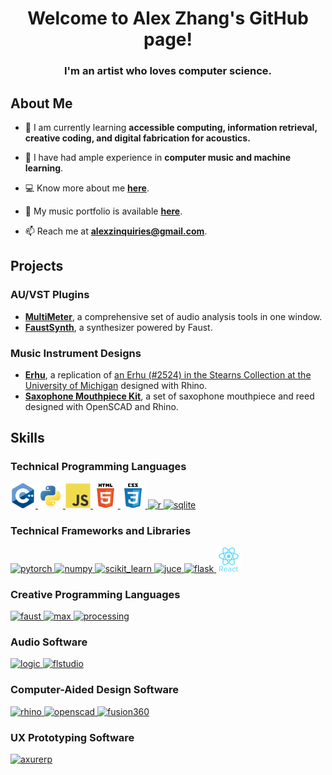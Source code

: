 <h1 align="center">Welcome to Alex Zhang's GitHub page!</h1>
<h3 align="center">I'm an artist who loves computer science.</h3>

## About Me

- 📖 I am currently learning **accessible computing, information retrieval, creative coding, and digital fabrication for acoustics.**

- 📄 I have had ample experience in **computer music and machine learning**.

- 💻 Know more about me [**here**](https://realalexz.github.io/).

- 🎵 My music portfolio is available [**here**](https://soundcloud.com/yulania).

- 📫 Reach me at **alexzinquiries@gmail.com**.

## Projects

### AU/VST Plugins
- [**MultiMeter**](https://github.com/RealAlexZ/MultiMeter.git), a comprehensive set of audio analysis tools in one window.
- [**FaustSynth**](https://github.com/RealAlexZ/FaustSynth.git), a synthesizer powered by Faust.

### Music Instrument Designs
- [**Erhu**](https://github.com/), a replication of [an Erhu (#2524) in the Stearns Collection at the University of Michigan](https://smtd.umich.edu/research-collections/stearns-collection-of-musical-instruments/search-the-stearns-collection/collection-item/?id=2573) designed with Rhino.
- [**Saxophone Mouthpiece Kit**](https://github.com/), a set of saxophone mouthpiece and reed designed with OpenSCAD and Rhino.

## Skills

### Technical Programming Languages
<p align="left">
<a href="https://www.w3schools.com/cpp/" target="_blank" rel="noreferrer"> <img src="https://raw.githubusercontent.com/devicons/devicon/master/icons/cplusplus/cplusplus-original.svg" alt="cplusplus" width="40" height="40"/> </a>
<a href="https://www.python.org" target="_blank" rel="noreferrer"> <img src="https://raw.githubusercontent.com/devicons/devicon/master/icons/python/python-original.svg" alt="python" width="40" height="40"/> </a>
<a href="https://developer.mozilla.org/en-US/docs/Web/JavaScript" target="_blank" rel="noreferrer"> <img src="https://raw.githubusercontent.com/devicons/devicon/master/icons/javascript/javascript-original.svg" alt="javascript" width="40" height="40"/> </a> 
<a href="https://www.w3.org/html/" target="_blank" rel="noreferrer"> <img src="https://raw.githubusercontent.com/devicons/devicon/master/icons/html5/html5-original-wordmark.svg" alt="html5" width="40" height="40"/> </a> 
<a href="https://www.w3schools.com/css/" target="_blank" rel="noreferrer"> <img src="https://raw.githubusercontent.com/devicons/devicon/master/icons/css3/css3-original-wordmark.svg" alt="css3" width="40" height="40"/> </a>
<a href="https://www.r-project.org/" target="_blank" rel="noreferrer"> <img src="https://www.r-project.org/Rlogo.png" alt="r" width="40" height="40"/> </a>
<a href="https://www.sqlite.org/" target="_blank" rel="noreferrer"> <img src="https://www.vectorlogo.zone/logos/sqlite/sqlite-icon.svg" alt="sqlite" width="40" height="40"/> </a>
</p>

### Technical Frameworks and Libraries
<p align="left">
<a href="https://pytorch.org/" target="_blank" rel="noreferrer"> <img src="https://www.vectorlogo.zone/logos/pytorch/pytorch-icon.svg" alt="pytorch" width="40" height="40"/> </a>
<a href="https://numpy.org/" target="_blank" rel="noreferrer"> <img src="https://github.com/numpy/numpy/blob/main/branding/logo/logomark/numpylogoicon.png" alt="numpy" width="40" height="40"/> </a>
<a href="https://scikit-learn.org/" target="_blank" rel="noreferrer"> <img src="https://upload.wikimedia.org/wikipedia/commons/0/05/Scikit_learn_logo_small.svg" alt="scikit_learn" width="40" height="40"/> </a>
<a href="https://www.juce.com/" target="_blank" rel="noreferrer"> <img src="https://upload.wikimedia.org/wikipedia/commons/6/6b/JUCE_Logo.png" alt="juce" width="40" height="40"/> </a>
<a href="https://flask.palletsprojects.com/" target="_blank" rel="noreferrer"> <img src="https://cdn.icon-icons.com/icons2/2389/PNG/512/flask_logo_icon_145276.png" alt="flask" width="40" height="40"/> </a>
<a href="https://reactjs.org/" target="_blank" rel="noreferrer"> <img src="https://raw.githubusercontent.com/devicons/devicon/master/icons/react/react-original-wordmark.svg" alt="react" width="40" height="40"/> </a> 
</p>

### Creative Programming Languages
<p align="left">
<a href="https://faust.grame.fr/" target="_blank" rel="noreferrer"> <img src="https://faust.grame.fr/community/logos/img/LOGO_FAUST_SIMPLE_BLEU.png" alt="faust" width="40" height="40"/> </a>
<a href="https://cycling74.com/products/max" target="_blank" rel="noreferrer"> <img src="https://docs.cycling74.com/static/img/max8_logo.svg" alt="max" width="40" height="40"/> </a>
<a href="https://processing.org/" target="_blank" rel="noreferrer"> <img src="https://global.discourse-cdn.com/standard10/uploads/processingfoundation1/optimized/2X/2/28e093f6b53b2d49dc566ad7297f34b18c74d09a_2_908x1000.png" alt="processing" width="40" height="40"/> </a>
</p>

### Audio Software
<p align="left">
<a href="https://https://www.apple.com/logic-pro/" target="_blank" rel="noreferrer"> <img src="https://upload.wikimedia.org/wikipedia/en/c/c7/Logic_Pro_icon.png" alt="logic" width="40" height="40"/> </a>
<a href="https://www.image-line.com/fl-studio/" target="_blank" rel="noreferrer"> <img src="https://www.image-line.com/wp-content/themes/intracto/build/images/fl-fruit-logo.png" alt="flstudio" width="40" height="40"/> </a>
</p>

### Computer-Aided Design Software
<p align="left">
<a href="https://www.rhino3d.com/" target="_blank" rel="noreferrer"> <img src="https://shop.creationengine.com/cdn/shop/files/Rhino8-Icon-1024x1024_1da0bbf1-f140-4fa0-a47e-eb8647aa8c39_grande.png?v=1700155465" alt="rhino" width="40" height="40"/> </a>
<a href="https://openscad.org/" target="_blank" rel="noreferrer"> <img src="https://upload.wikimedia.org/wikipedia/commons/thumb/e/eb/Openscad.svg/955px-Openscad.svg.png" alt="openscad" width="40" height="40"/> </a>
<a href="https://www.autodesk.com/products/fusion-360/overview?term=1-YEAR&tab=subscription" target="_blank" rel="noreferrer"> <img src="https://seeklogo.com/images/A/autodesk-fusion-360-logo-7F72A76397-seeklogo.com.png" alt="fusion360" width="40" height="40"/> </a>
</p>

### UX Prototyping Software
<p align="left">
<a href="https://www.axure.com/" target="_blank" rel="noreferrer"> <img src="https://www.axure.com/wp-content/uploads/2019/04/axure_icon_125.svg" alt="axurerp" width="40" height="40"/> </a>
</p>
